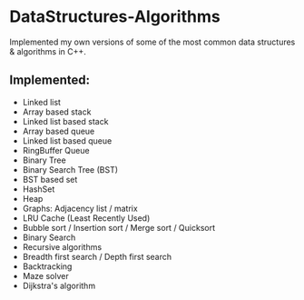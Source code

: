# DataStructures-Algorithms

Implemented my own versions of some of the most common data structures & algorithms in C++. 

## Implemented:

- Linked list
- Array based stack
- Linked list based stack
- Array based queue
- Linked list based queue
- RingBuffer Queue
- Binary Tree
- Binary Search Tree (BST)
- BST based set
- HashSet
- Heap
- Graphs: Adjacency list / matrix 
- LRU Cache (Least Recently Used)
- Bubble sort / Insertion sort / Merge sort / Quicksort
- Binary Search
- Recursive algorithms
- Breadth first search / Depth first search
- Backtracking
- Maze solver
- Dijkstra's algorithm
